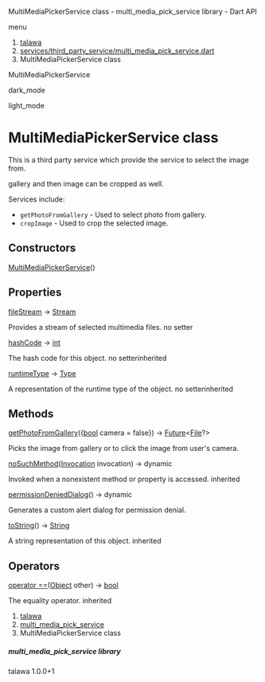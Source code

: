 




MultiMediaPickerService class - multi\_media\_pick\_service library - Dart API







menu

1. [talawa](../index.html)
2. [services/third\_party\_service/multi\_media\_pick\_service.dart](../file-___home_harshil_Desktop_open-source_palisadoes_talawa_lib_services_third_party_service_multi_media_pick_service/)
3. MultiMediaPickerService class

MultiMediaPickerService


dark\_mode

light\_mode




# MultiMediaPickerService class


This is a third party service which provide the service to select the image from.

gallery and then image can be cropped as well.

Services include:

* `getPhotoFromGallery` - Used to select photo from gallery.
* `cropImage` - Used to crop the selected image.

## Constructors

[MultiMediaPickerService](../file-___home_harshil_Desktop_open-source_palisadoes_talawa_lib_services_third_party_service_multi_media_pick_service/MultiMediaPickerService/MultiMediaPickerService.html)()




## Properties

[fileStream](../file-___home_harshil_Desktop_open-source_palisadoes_talawa_lib_services_third_party_service_multi_media_pick_service/MultiMediaPickerService/fileStream.html)
→ [Stream](https://api.flutter.dev/flutter/dart-core/Stream-class.html)

Provides a stream of selected multimedia files.
no setter

[hashCode](https://api.flutter.dev/flutter/dart-core/Object/hashCode.html)
→ [int](https://api.flutter.dev/flutter/dart-core/int-class.html)

The hash code for this object.
no setterinherited

[runtimeType](https://api.flutter.dev/flutter/dart-core/Object/runtimeType.html)
→ [Type](https://api.flutter.dev/flutter/dart-core/Type-class.html)

A representation of the runtime type of the object.
no setterinherited



## Methods

[getPhotoFromGallery](../file-___home_harshil_Desktop_open-source_palisadoes_talawa_lib_services_third_party_service_multi_media_pick_service/MultiMediaPickerService/getPhotoFromGallery.html)({[bool](https://api.flutter.dev/flutter/dart-core/bool-class.html) camera = false})
→ [Future](https://api.flutter.dev/flutter/dart-core/Future-class.html)<[File](https://api.flutter.dev/flutter/dart-io/File-class.html)?>


Picks the image from gallery or to click the image from user's camera.

[noSuchMethod](https://api.flutter.dev/flutter/dart-core/Object/noSuchMethod.html)([Invocation](https://api.flutter.dev/flutter/dart-core/Invocation-class.html) invocation)
→ dynamic


Invoked when a nonexistent method or property is accessed.
inherited

[permissionDeniedDialog](../file-___home_harshil_Desktop_open-source_palisadoes_talawa_lib_services_third_party_service_multi_media_pick_service/MultiMediaPickerService/permissionDeniedDialog.html)()
→ dynamic


Generates a custom alert dialog for permission denial.

[toString](https://api.flutter.dev/flutter/dart-core/Object/toString.html)()
→ [String](https://api.flutter.dev/flutter/dart-core/String-class.html)


A string representation of this object.
inherited



## Operators

[operator ==](https://api.flutter.dev/flutter/dart-core/Object/operator_equals.html)([Object](https://api.flutter.dev/flutter/dart-core/Object-class.html) other)
→ [bool](https://api.flutter.dev/flutter/dart-core/bool-class.html)


The equality operator.
inherited



 


1. [talawa](../index.html)
2. [multi\_media\_pick\_service](../file-___home_harshil_Desktop_open-source_palisadoes_talawa_lib_services_third_party_service_multi_media_pick_service/)
3. MultiMediaPickerService class

##### multi\_media\_pick\_service library





talawa
1.0.0+1






